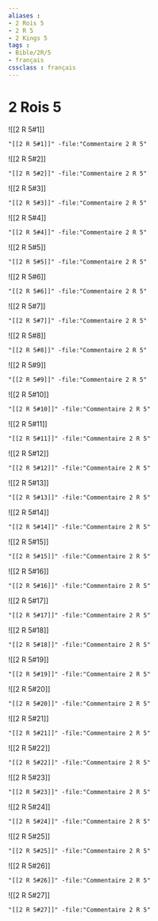```yaml
---
aliases : 
- 2 Rois 5
- 2 R 5
- 2 Kings 5
tags : 
- Bible/2R/5
- français
cssclass : français
---
```


# 2 Rois 5

![[2 R 5#1]]

```query
"[[2 R 5#1]]" -file:"Commentaire 2 R 5"
```

![[2 R 5#2]]

```query
"[[2 R 5#2]]" -file:"Commentaire 2 R 5"
```

![[2 R 5#3]]

```query
"[[2 R 5#3]]" -file:"Commentaire 2 R 5"
```

![[2 R 5#4]]

```query
"[[2 R 5#4]]" -file:"Commentaire 2 R 5"
```

![[2 R 5#5]]

```query
"[[2 R 5#5]]" -file:"Commentaire 2 R 5"
```

![[2 R 5#6]]

```query
"[[2 R 5#6]]" -file:"Commentaire 2 R 5"
```

![[2 R 5#7]]

```query
"[[2 R 5#7]]" -file:"Commentaire 2 R 5"
```

![[2 R 5#8]]

```query
"[[2 R 5#8]]" -file:"Commentaire 2 R 5"
```

![[2 R 5#9]]

```query
"[[2 R 5#9]]" -file:"Commentaire 2 R 5"
```

![[2 R 5#10]]

```query
"[[2 R 5#10]]" -file:"Commentaire 2 R 5"
```

![[2 R 5#11]]

```query
"[[2 R 5#11]]" -file:"Commentaire 2 R 5"
```

![[2 R 5#12]]

```query
"[[2 R 5#12]]" -file:"Commentaire 2 R 5"
```

![[2 R 5#13]]

```query
"[[2 R 5#13]]" -file:"Commentaire 2 R 5"
```

![[2 R 5#14]]

```query
"[[2 R 5#14]]" -file:"Commentaire 2 R 5"
```

![[2 R 5#15]]

```query
"[[2 R 5#15]]" -file:"Commentaire 2 R 5"
```

![[2 R 5#16]]

```query
"[[2 R 5#16]]" -file:"Commentaire 2 R 5"
```

![[2 R 5#17]]

```query
"[[2 R 5#17]]" -file:"Commentaire 2 R 5"
```

![[2 R 5#18]]

```query
"[[2 R 5#18]]" -file:"Commentaire 2 R 5"
```

![[2 R 5#19]]

```query
"[[2 R 5#19]]" -file:"Commentaire 2 R 5"
```

![[2 R 5#20]]

```query
"[[2 R 5#20]]" -file:"Commentaire 2 R 5"
```

![[2 R 5#21]]

```query
"[[2 R 5#21]]" -file:"Commentaire 2 R 5"
```

![[2 R 5#22]]

```query
"[[2 R 5#22]]" -file:"Commentaire 2 R 5"
```

![[2 R 5#23]]

```query
"[[2 R 5#23]]" -file:"Commentaire 2 R 5"
```

![[2 R 5#24]]

```query
"[[2 R 5#24]]" -file:"Commentaire 2 R 5"
```

![[2 R 5#25]]

```query
"[[2 R 5#25]]" -file:"Commentaire 2 R 5"
```

![[2 R 5#26]]

```query
"[[2 R 5#26]]" -file:"Commentaire 2 R 5"
```

![[2 R 5#27]]

```query
"[[2 R 5#27]]" -file:"Commentaire 2 R 5"
```

